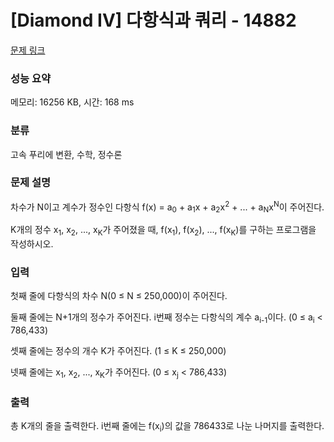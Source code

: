 # [Diamond IV] 다항식과 쿼리 - 14882 

[문제 링크](https://www.acmicpc.net/problem/14882) 

### 성능 요약

메모리: 16256 KB, 시간: 168 ms

### 분류

고속 푸리에 변환, 수학, 정수론

### 문제 설명

<p>차수가 N이고 계수가 정수인 다항식 f(x) = a<sub>0</sub> + a<sub>1</sub>x + a<sub>2</sub>x<sup>2</sup> + ... + a<sub>N</sub>x<sup>N</sup>이 주어진다.</p>

<p>K개의 정수 x<sub>1</sub>, x<sub>2</sub>, ..., x<sub>K</sub>가 주어졌을 때, f(x<sub>1</sub>), f(x<sub>2</sub>), ..., f(x<sub>K</sub>)를 구하는 프로그램을 작성하시오.</p>

### 입력 

 <p>첫째 줄에 다항식의 차수 N(0 ≤ N ≤ 250,000)이 주어진다.</p>

<p>둘째 줄에는 N+1개의 정수가 주어진다. i번째 정수는 다항식의 계수 a<sub>i-1</sub>이다. (0 ≤ a<sub>i</sub> < 786,433)</p>

<p>셋째 줄에는 정수의 개수 K가 주어진다. (1 ≤ K ≤ 250,000)</p>

<p>넷째 줄에는 x<sub>1</sub>, x<sub>2</sub>, ..., x<sub>K</sub>가 주어진다. (0 ≤ x<sub>j</sub> < 786,433)</p>

### 출력 

 <p>총 K개의 줄을 출력한다. i번째 줄에는 f(x<sub>i</sub>)의 값을 786433로 나눈 나머지를 출력한다.</p>

